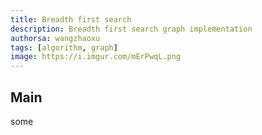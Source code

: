 ```yaml
---
title: Breadth first search
description: Breadth first search graph implementation
authorsa: wangzhaoxu
tags: [algorithm, graph]
image: https://i.imgur.com/mErPwqL.png
---
```


## Main

some